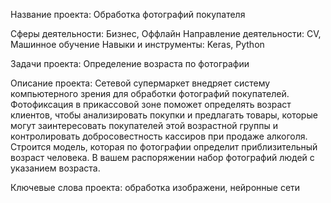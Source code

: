 Название проекта:
Обработка фотографий покупателя

Сферы деятельности: Бизнес, Оффлайн
Направление деятельности: CV, Машинное обучение
Навыки и инструменты: Keras, Python

Задачи проекта: Определение возраста по фотографии

Описание проекта: Сетевой супермаркет внедряет систему компьютерного зрения для обработки фотографий покупателей. Фотофиксация в прикассовой зоне поможет определять возраст клиентов, чтобы анализировать покупки и предлагать товары, которые могут заинтересовать покупателей этой возрастной группы и контролировать добросовестность кассиров при продаже алкоголя. Строится модель, которая по фотографии определит приблизительный возраст человека. В вашем распоряжении набор фотографий людей с указанием возраста.

Ключевые слова проекта: обработка изображени, нейронные сети